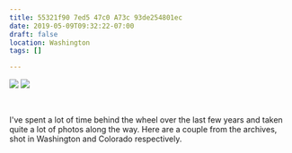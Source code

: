 ```yaml
---
title: 55321f90 7ed5 47c0 A73c 93de254801ec
date: 2019-05-09T09:32:22-07:00
draft: false
location: Washington
tags: []

---
```




![](https://d17enza3bfujl8.cloudfront.net/DSCF3139.jpg)
![](https://d17enza3bfujl8.cloudfront.net/DSCF2608.JPG)

<br>

I've spent a lot of time behind the wheel over the last few years
and taken quite a lot of photos along the way. Here are a couple
from the archives, shot in Washington and Colorado respectively.


